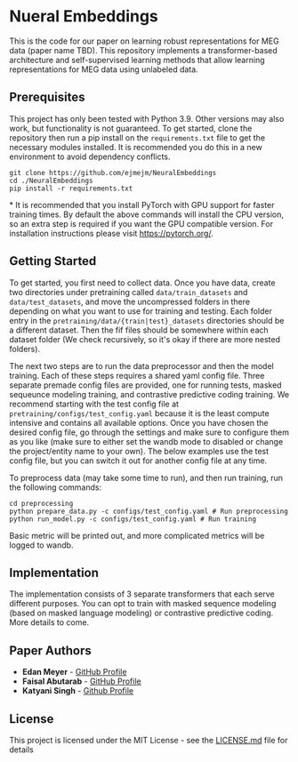 # Nueral Embeddings

This is the code for our paper on learning robust representations for MEG data (paper name TBD). This repository implements a transformer-based architecture and self-supervised learning methods that allow learning representations for MEG data using unlabeled data.

## Prerequisites

This project has only been tested with Python 3.9. Other versions may also work, but functionality is not guaranteed. To get started, clone the repository then run a pip install on the `requirements.txt` file to get the necessary modules installed. It is recommended you do this in a new environment to avoid dependency conflicts.

```
git clone https://github.com/ejmejm/NeuralEmbeddings
cd ./NeuralEmbeddings
pip install -r requirements.txt
```

\* It is recommended that you install PyTorch with GPU support for faster training times. By default the above commands will install the CPU version, so an extra step is required if you want the GPU compatible version. For installation instructions please visit https://pytorch.org/.

## Getting Started

To get started, you first need to collect data. Once you have data, create two directories under pretraining called `data/train_datasets` and `data/test_datasets`, and move the uncompressed folders in there depending on what you want to use for training and testing. Each folder entry in the `pretraining/data/{train|test}_datasets` directories should be a different dataset. Then the fif files should be somewhere within each dataset folder (We check recursively, so it's okay if there are more nested folders).

The next two steps are to run the data preprocessor and then the model training. Each of these steps requires a shared yaml config file. Three separate premade config files are provided, one for running tests, masked sequeunce modeling training, and contrastive predictive coding training. We recommend starting with the test config file at `pretraining/configs/test_config.yaml` because it is the least compute intensive and contains all available options. Once you have chosen the desired config file, go through the settings and make sure to configure them as you like (make sure to either set the wandb mode to disabled or change the project/entity name to your own). The below examples use the test config file, but you can switch it out for another config file at any time.

To preprocess data (may take some time to run), and then run training, run the following commands:
```
cd preprocessing
python prepare_data.py -c configs/test_config.yaml # Run preprocessing
python run_model.py -c configs/test_config.yaml # Run training
```

Basic metric will be printed out, and more complicated metrics will be logged to wandb.

## Implementation

The implementation consists of 3 separate transformers that each serve different purposes. You can opt to train with masked sequence modeling (based on masked language modeling) or contrastive predictive coding. More details to come.

## Paper Authors

* **Edan Meyer** - [GitHub Profile](https://github.com/ejmejm)
* **Faisal Abutarab** - [GitHub Profile](https://github.com/FaisalAbutarab)
* **Katyani Singh** - [Github Profile](https://github.com/katyanisingh)

## License

This project is licensed under the MIT License - see the [LICENSE.md](LICENSE) file for details
